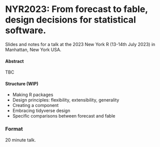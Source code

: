 
<!-- README.md is generated from README.Rmd. Please edit that file -->

# NYR2023: From forecast to fable, design decisions for statistical software.

<!-- badges: start -->
<!-- badges: end -->

Slides and notes for a talk at the 2023 New York R (13-14th July 2023)
in Manhattan, New York USA.

<!-- A recording of this presentation is available on YouTube here: <https://www.youtube.com/watch?v=> -->
<!-- [![](preview.jpg)](https://www.youtube.com/watch?v=) -->

#### Abstract

TBC

#### Structure (WIP)

- Making R packages
- Design principles: flexibility, extensibility, generality
- Creating a component
- Embracing tidyverse design
- Specific comparisons between forecast and fable

### Format

20 minute talk.
